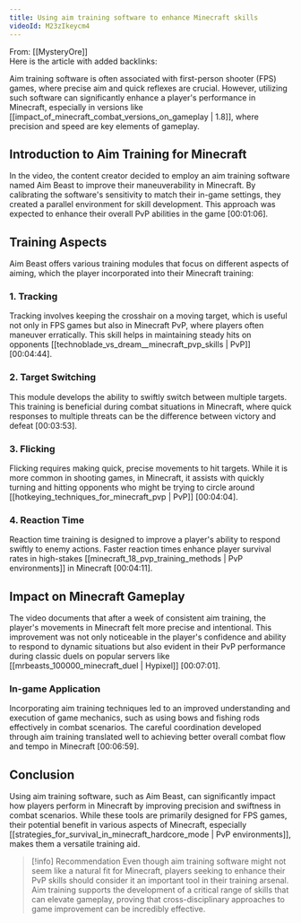 ```yaml
---
title: Using aim training software to enhance Minecraft skills
videoId: M23zIkeycm4
---
```


From: [[MysteryOre]] <br/> 
Here is the article with added backlinks:

Aim training software is often associated with first-person shooter (FPS) games, where precise aim and quick reflexes are crucial. However, utilizing such software can significantly enhance a player's performance in Minecraft, especially in versions like [[impact_of_minecraft_combat_versions_on_gameplay | 1.8]], where precision and speed are key elements of gameplay.

## Introduction to Aim Training for Minecraft

In the video, the content creator decided to employ an aim training software named Aim Beast to improve their maneuverability in Minecraft. By calibrating the software's sensitivity to match their in-game settings, they created a parallel environment for skill development. This approach was expected to enhance their overall PvP abilities in the game <a class="yt-timestamp" data-t="00:01:06">[00:01:06]</a>.

## Training Aspects

Aim Beast offers various training modules that focus on different aspects of aiming, which the player incorporated into their Minecraft training:

### 1. Tracking
Tracking involves keeping the crosshair on a moving target, which is useful not only in FPS games but also in Minecraft PvP, where players often maneuver erratically. This skill helps in maintaining steady hits on opponents [[technoblade_vs_dream__minecraft_pvp_skills | PvP]] <a class="yt-timestamp" data-t="00:04:44">[00:04:44]</a>.

### 2. Target Switching
This module develops the ability to swiftly switch between multiple targets. This training is beneficial during combat situations in Minecraft, where quick responses to multiple threats can be the difference between victory and defeat <a class="yt-timestamp" data-t="00:03:53">[00:03:53]</a>.

### 3. Flicking
Flicking requires making quick, precise movements to hit targets. While it is more common in shooting games, in Minecraft, it assists with quickly turning and hitting opponents who might be trying to circle around [[hotkeying_techniques_for_minecraft_pvp | PvP]] <a class="yt-timestamp" data-t="00:04:04">[00:04:04]</a>.

### 4. Reaction Time
Reaction time training is designed to improve a player's ability to respond swiftly to enemy actions. Faster reaction times enhance player survival rates in high-stakes [[minecraft_18_pvp_training_methods | PvP environments]] in Minecraft <a class="yt-timestamp" data-t="00:04:11">[00:04:11]</a>.

## Impact on Minecraft Gameplay

The video documents that after a week of consistent aim training, the player's movements in Minecraft felt more precise and intentional. This improvement was not only noticeable in the player's confidence and ability to respond to dynamic situations but also evident in their PvP performance during classic duels on popular servers like [[mrbeasts_100000_minecraft_duel | Hypixel]] <a class="yt-timestamp" data-t="00:07:01">[00:07:01]</a>.

### In-game Application

Incorporating aim training techniques led to an improved understanding and execution of game mechanics, such as using bows and fishing rods effectively in combat scenarios. The careful coordination developed through aim training translated well to achieving better overall combat flow and tempo in Minecraft <a class="yt-timestamp" data-t="00:06:59">[00:06:59]</a>.

## Conclusion

Using aim training software, such as Aim Beast, can significantly impact how players perform in Minecraft by improving precision and swiftness in combat scenarios. While these tools are primarily designed for FPS games, their potential benefit in various aspects of Minecraft, especially [[strategies_for_survival_in_minecraft_hardcore_mode | PvP environments]], makes them a versatile training aid.

> [!info] Recommendation
> Even though aim training software might not seem like a natural fit for Minecraft, players seeking to enhance their PvP skills should consider it an important tool in their training arsenal. Aim training supports the development of a critical range of skills that can elevate gameplay, proving that cross-disciplinary approaches to game improvement can be incredibly effective.